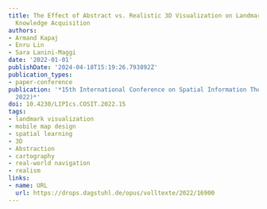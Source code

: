 ```yaml
---
title: The Effect of Abstract vs. Realistic 3D Visualization on Landmark and Route
  Knowledge Acquisition
authors:
- Armand Kapaj
- Enru Lin
- Sara Lanini-Maggi
date: '2022-01-01'
publishDate: '2024-04-18T15:19:26.793892Z'
publication_types:
- paper-conference
publication: '*15th International Conference on Spatial Information Theory (COSIT
  2022)*'
doi: 10.4230/LIPIcs.COSIT.2022.15
tags:
- landmark visualization
- mobile map design
- spatial learning
- 3D
- Abstraction
- cartography
- real-world navigation
- realism
links:
- name: URL
  url: https://drops.dagstuhl.de/opus/volltexte/2022/16900
---
```

